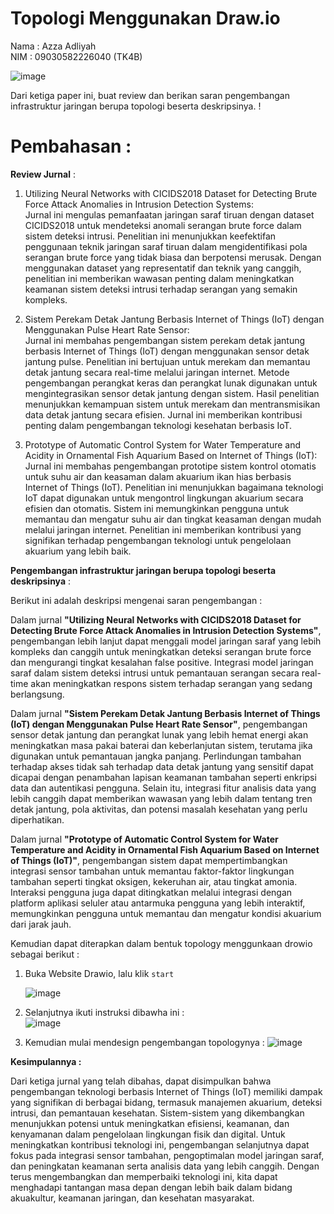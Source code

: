# Topologi Menggunakan Draw.io

Nama  : Azza Adliyah   
NIM  : 09030582226040 (TK4B)  

![image](https://github.com/Azzadlyh/JarKom-Topologi-Menggunakan-Draw.io/assets/126213404/c5acb896-af60-49ec-8e6f-dba3bb96090d)  

Dari ketiga paper ini, buat review dan berikan saran pengembangan infrastruktur jaringan berupa topologi beserta deskripsinya. !  

# Pembahasan :  

**Review Jurnal** :  
1. Utilizing Neural Networks with CICIDS2018 Dataset for Detecting Brute Force Attack Anomalies in Intrusion Detection Systems:  
Jurnal ini mengulas pemanfaatan jaringan saraf tiruan dengan dataset CICIDS2018 untuk mendeteksi anomali serangan brute force dalam
sistem deteksi intrusi. Penelitian ini menunjukkan keefektifan penggunaan teknik jaringan saraf tiruan dalam mengidentifikasi pola
serangan brute force yang tidak biasa dan berpotensi merusak. Dengan menggunakan dataset yang representatif dan teknik yang canggih,
penelitian ini memberikan wawasan penting dalam meningkatkan keamanan sistem deteksi intrusi terhadap serangan yang semakin kompleks.  

2. Sistem Perekam Detak Jantung Berbasis Internet of Things (IoT) dengan Menggunakan Pulse Heart Rate Sensor:  
Jurnal ini membahas pengembangan sistem perekam detak jantung berbasis Internet of Things (IoT) dengan menggunakan
sensor detak jantung pulse. Penelitian ini bertujuan untuk merekam dan memantau detak jantung secara real-time melalui
jaringan internet. Metode pengembangan perangkat keras dan perangkat lunak digunakan untuk mengintegrasikan sensor detak
jantung dengan sistem. Hasil penelitian menunjukkan kemampuan sistem untuk merekam dan mentransmisikan data detak jantung secara efisien.
Jurnal ini memberikan kontribusi penting dalam pengembangan teknologi kesehatan berbasis IoT.  

3. Prototype of Automatic Control System for Water Temperature and Acidity in Ornamental Fish Aquarium Based on Internet of Things (IoT):  
Jurnal ini membahas pengembangan prototipe sistem kontrol otomatis untuk suhu air dan keasaman dalam akuarium ikan hias berbasis Internet of Things (IoT).
Penelitian ini menunjukkan bagaimana teknologi IoT dapat digunakan untuk mengontrol lingkungan akuarium secara efisien dan otomatis. Sistem ini memungkinkan
pengguna untuk memantau dan mengatur suhu air dan tingkat keasaman dengan mudah melalui jaringan internet. Penelitian ini memberikan kontribusi yang signifikan
terhadap pengembangan teknologi untuk pengelolaan akuarium yang lebih baik.


**Pengembangan infrastruktur jaringan berupa topologi beserta deskripsinya** :   

   Berikut ini adalah deskripsi mengenai saran pengembangan : 

   Dalam jurnal **"Utilizing Neural Networks with CICIDS2018 Dataset for Detecting Brute Force Attack Anomalies in Intrusion Detection Systems"**, pengembangan lebih lanjut dapat menggali model jaringan saraf yang lebih kompleks dan canggih untuk meningkatkan deteksi serangan brute force dan mengurangi tingkat kesalahan false positive. Integrasi model jaringan saraf dalam sistem deteksi intrusi untuk pemantauan serangan secara real-time akan meningkatkan respons sistem terhadap serangan yang sedang berlangsung.  

   Dalam jurnal **"Sistem Perekam Detak Jantung Berbasis Internet of Things (IoT) dengan Menggunakan Pulse Heart Rate Sensor"**, pengembangan sensor detak jantung dan perangkat lunak yang lebih hemat energi akan meningkatkan masa pakai baterai dan keberlanjutan sistem, terutama jika digunakan untuk pemantauan jangka panjang. Perlindungan tambahan terhadap akses tidak sah terhadap data detak jantung yang sensitif dapat dicapai dengan penambahan lapisan keamanan tambahan seperti enkripsi data dan autentikasi pengguna. Selain itu, integrasi fitur analisis data yang lebih canggih dapat memberikan wawasan yang lebih dalam tentang tren detak jantung, pola aktivitas, dan potensi masalah kesehatan yang perlu diperhatikan.   

   Dalam jurnal **"Prototype of Automatic Control System for Water Temperature and Acidity in Ornamental Fish Aquarium Based on Internet of Things (IoT)"**, pengembangan sistem dapat mempertimbangkan integrasi sensor tambahan untuk memantau faktor-faktor lingkungan tambahan seperti tingkat oksigen, kekeruhan air, atau tingkat amonia. Interaksi pengguna juga dapat ditingkatkan melalui integrasi dengan platform aplikasi seluler atau antarmuka pengguna yang lebih interaktif, memungkinkan pengguna untuk memantau dan mengatur kondisi akuarium dari jarak jauh.  

Kemudian dapat diterapkan dalam bentuk topology menggunkaan drowio sebagai berikut :   

1. Buka Website Drawio, lalu klik `start`
   
   ![image](https://github.com/Azzadlyh/JarKom-Topologi-Menggunakan-Draw.io/assets/126213404/3ba419e6-787e-4ab4-8932-8e9953d78867)  

2. Selanjutnya ikuti instruksi dibawha ini :   
   ![image](https://github.com/Azzadlyh/JarKom-Topologi-Menggunakan-Draw.io/assets/126213404/e95ab9b3-23dc-460e-963e-727661dc91c9)  

3. Kemudian mulai mendesign pengembangan topologynya :
   ![image](https://github.com/Azzadlyh/JarKom-Topologi-Menggunakan-Draw.io/assets/126213404/0f3f5fa0-51e5-4187-ae4b-4e234f81465f)  
 

   
 **Kesimpulannya :**   
 
  Dari ketiga jurnal yang telah dibahas, dapat disimpulkan bahwa pengembangan teknologi berbasis Internet of Things (IoT) memiliki dampak yang signifikan di berbagai bidang, termasuk manajemen akuarium, deteksi intrusi, dan pemantauan kesehatan. Sistem-sistem yang dikembangkan menunjukkan potensi untuk meningkatkan efisiensi, keamanan, dan kenyamanan dalam pengelolaan lingkungan fisik dan digital. Untuk meningkatkan kontribusi teknologi ini, pengembangan selanjutnya dapat fokus pada integrasi sensor tambahan, pengoptimalan model jaringan saraf, dan peningkatan keamanan serta analisis data yang lebih canggih. Dengan terus mengembangkan dan memperbaiki teknologi ini, kita dapat menghadapi tantangan masa depan dengan lebih baik dalam bidang akuakultur, keamanan jaringan, dan kesehatan masyarakat.







